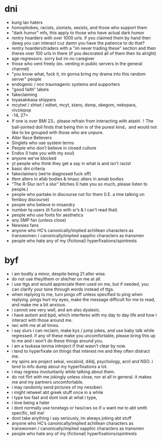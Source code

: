 # dni
* kung lao haters
* homophobes, racists, zionists, sexists, and those who support them
* "dark humor" mfs, this apply to those who have actual dark humor
* rentry hoarders with over 1000 urls. if you claimed them by hand then dawg you can interact cuz damn you have the patience to do that?
* rentry hoarders/traders with a "im never trading these" section and then theres over 100 urls in there (if you decorated all of them then its alright)
* age regressors. sorry but im no caregiver
* those who vent freely (ex. venting in public servers in the general channel)
* "you know what, fuck it, im gonna bring my drama into this random server" people
* endogenic / non traumagenic systems and supporters
* "good faith" labels
* fakeclaiming
* toyasakikasa shippers
* mcytwt / shtwt / edtwt, mcyt, stans, dsmp, okegom, nekopara, vivziepop
* -14, 27+
* If one is over BMI 23，please refrain from interacting with atashi ！The ball-jointed doll finds that being thin is of the purest kind，and would not like to be grouped with those who are unpure.
* Alter Race Believers
* Singlets who use system terms
* People who don’t believe in closed culture
* Endos (I hate you with my soul)
* anyone we’ve blocked
* yt people who think they get a say in what is and isn't racist
* basic dni criteria
* fakeclaimers (we’re diagnosed fuck off)
* tfem alters in afab bodies & tmasc alters in amab bodies
* “The R-Slur isn't a slur” bitches (I hate you so much, please listen to people.) 
* people who partake in discourse not for them (I.E. a tme talking on femboy discourse)
* people who believe in misandry
* number tq users (it fucks with sr’s & I can't read that)
* people who use fonts for aesthetics
* any SMP fan (unless close) 
* Newsies fans
* anyone who HC’s canonically/implied achillean characters as transwomen / canonically/implied sapphic characters as transmen 
* people who hate any of my (fictional) hyperfixations/spintrests

# byf
* i am bodily a minor, despite being 21 alter wise.
* do not use they/them or she/her on me at all.
* i use ttgs and would appreciate them used on me, but if needed, you can clarify your tone through words instead of ttgs.
* when replying to me, turn pings off unless specified to ping when replying. pings hurt my eyes, make the message difficult for me to read, and make me a bit anxious.
* i cannot see very well, and am also dyslexic.
* i have autism and bpd, which interferes with my day to day life and how i interact with those around me.
* iwc with me at all times.
* i say slurs i can reclaim, make kys / jump jokes, and use baby talk while regressed. if any of these make you uncomfortable, please bring this up to me and i won't do these things around you.
* i am a tsukasa tenma introject if that wasn't clear by now.
* i tend to hyperfixate on things that interest me and they often distract me.
* my spins are project sekai, vocaloid, d4dj, psychology, acnl and NSO. i tend to info dump about my hyperfixations a lot.
* i may regress involuntarily while talking about them.
* do not flirt with me jokingly unless close, nor at all in general. it makes me and my partners uncomfortable.
* i may randomly send pictures of my nesoberi.
* i might retweet abt greek stuff once in a while
* i type too fast and dont look at what i type,
* i love being a hater
* i dont normally use tonetags or tws/cws so if u want me to abt smth specific, tell me!
* dont take anything i say seriously, im always joking abt stuff
* anyone who HC’s canonically/implied achillean characters as transwomen / canonically/implied sapphic characters as transmen 
* people who hate any of my (fictional) hyperfixations/spintrests
